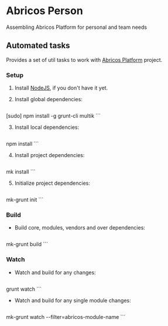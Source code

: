 # Abricos Person

Assembling Abricos Platform for personal and team needs


## Automated tasks

Provides a set of util tasks to work with [Abricos Platform](http://github.com/abricos/abricos) project.


### Setup

1. Install [NodeJS](http://nodejs.org/download/), if you don't have it yet.


2. Install global dependencies:

    ```
[sudo] npm install -g grunt-cli multik
    ```

3. Install local dependencies:

    ```
npm install
    ```

4. Install project dependencies:

    ```
mk install
    ```

5. Initialize project dependencies:

    ```
mk-grunt init
    ```

### Build

* Build core, modules, vendors and over dependencies:

    ```
mk-grunt build
    ```

### Watch

* Watch and build for any changes:

    ```
grunt watch
    ```

* Watch and build for any single module changes:

    ```
mk-grunt watch --filter=abricos-module-name
    ```

